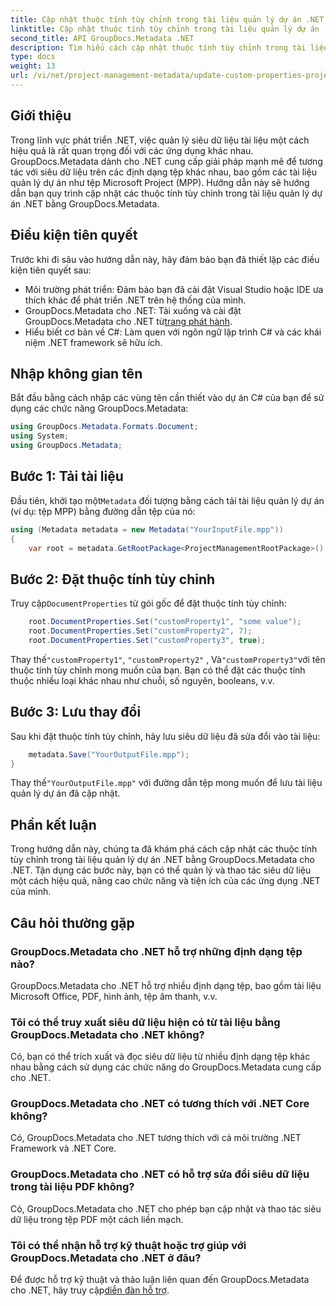 ```yaml
---
title: Cập nhật thuộc tính tùy chỉnh trong tài liệu quản lý dự án .NET
linktitle: Cập nhật thuộc tính tùy chỉnh trong tài liệu quản lý dự án .NET
second_title: API GroupDocs.Metadata .NET
description: Tìm hiểu cách cập nhật thuộc tính tùy chỉnh trong tài liệu quản lý dự án .NET bằng GroupDocs.Metadata cho .NET. Tăng cường quản lý siêu dữ liệu trong ứng dụng của bạn.
type: docs
weight: 13
url: /vi/net/project-management-metadata/update-custom-properties-project-management-documents/
---
```

## Giới thiệu
Trong lĩnh vực phát triển .NET, việc quản lý siêu dữ liệu tài liệu một cách hiệu quả là rất quan trọng đối với các ứng dụng khác nhau. GroupDocs.Metadata dành cho .NET cung cấp giải pháp mạnh mẽ để tương tác với siêu dữ liệu trên các định dạng tệp khác nhau, bao gồm các tài liệu quản lý dự án như tệp Microsoft Project (MPP). Hướng dẫn này sẽ hướng dẫn bạn quy trình cập nhật các thuộc tính tùy chỉnh trong tài liệu quản lý dự án .NET bằng GroupDocs.Metadata.
## Điều kiện tiên quyết
Trước khi đi sâu vào hướng dẫn này, hãy đảm bảo bạn đã thiết lập các điều kiện tiên quyết sau:
- Môi trường phát triển: Đảm bảo bạn đã cài đặt Visual Studio hoặc IDE ưa thích khác để phát triển .NET trên hệ thống của mình.
-  GroupDocs.Metadata cho .NET: Tải xuống và cài đặt GroupDocs.Metadata cho .NET từ[trang phát hành](https://releases.groupdocs.com/metadata/net/).
- Hiểu biết cơ bản về C#: Làm quen với ngôn ngữ lập trình C# và các khái niệm .NET framework sẽ hữu ích.

## Nhập không gian tên
Bắt đầu bằng cách nhập các vùng tên cần thiết vào dự án C# của bạn để sử dụng các chức năng GroupDocs.Metadata:
```csharp
using GroupDocs.Metadata.Formats.Document;
using System;
using GroupDocs.Metadata;
```
## Bước 1: Tải tài liệu
 Đầu tiên, khởi tạo một`Metadata` đối tượng bằng cách tải tài liệu quản lý dự án (ví dụ: tệp MPP) bằng đường dẫn tệp của nó:
```csharp
using (Metadata metadata = new Metadata("YourInputFile.mpp"))
{
    var root = metadata.GetRootPackage<ProjectManagementRootPackage>();
```
## Bước 2: Đặt thuộc tính tùy chỉnh
 Truy cập`DocumentProperties` từ gói gốc để đặt thuộc tính tùy chỉnh:
```csharp
    root.DocumentProperties.Set("customProperty1", "some value");
    root.DocumentProperties.Set("customProperty2", 7);
    root.DocumentProperties.Set("customProperty3", true);
```
 Thay thế`"customProperty1"`, `"customProperty2"` , Và`"customProperty3"`với tên thuộc tính tùy chỉnh mong muốn của bạn. Bạn có thể đặt các thuộc tính thuộc nhiều loại khác nhau như chuỗi, số nguyên, booleans, v.v.
## Bước 3: Lưu thay đổi
Sau khi đặt thuộc tính tùy chỉnh, hãy lưu siêu dữ liệu đã sửa đổi vào tài liệu:
```csharp
    metadata.Save("YourOutputFile.mpp");
}
```
 Thay thế`"YourOutputFile.mpp"` với đường dẫn tệp mong muốn để lưu tài liệu quản lý dự án đã cập nhật.

## Phần kết luận
Trong hướng dẫn này, chúng ta đã khám phá cách cập nhật các thuộc tính tùy chỉnh trong tài liệu quản lý dự án .NET bằng GroupDocs.Metadata cho .NET. Tận dụng các bước này, bạn có thể quản lý và thao tác siêu dữ liệu một cách hiệu quả, nâng cao chức năng và tiện ích của các ứng dụng .NET của mình.

## Câu hỏi thường gặp
### GroupDocs.Metadata cho .NET hỗ trợ những định dạng tệp nào?
GroupDocs.Metadata cho .NET hỗ trợ nhiều định dạng tệp, bao gồm tài liệu Microsoft Office, PDF, hình ảnh, tệp âm thanh, v.v.
### Tôi có thể truy xuất siêu dữ liệu hiện có từ tài liệu bằng GroupDocs.Metadata cho .NET không?
Có, bạn có thể trích xuất và đọc siêu dữ liệu từ nhiều định dạng tệp khác nhau bằng cách sử dụng các chức năng do GroupDocs.Metadata cung cấp cho .NET.
### GroupDocs.Metadata cho .NET có tương thích với .NET Core không?
Có, GroupDocs.Metadata cho .NET tương thích với cả môi trường .NET Framework và .NET Core.
### GroupDocs.Metadata cho .NET có hỗ trợ sửa đổi siêu dữ liệu trong tài liệu PDF không?
Có, GroupDocs.Metadata cho .NET cho phép bạn cập nhật và thao tác siêu dữ liệu trong tệp PDF một cách liền mạch.
### Tôi có thể nhận hỗ trợ kỹ thuật hoặc trợ giúp với GroupDocs.Metadata cho .NET ở đâu?
 Để được hỗ trợ kỹ thuật và thảo luận liên quan đến GroupDocs.Metadata cho .NET, hãy truy cập[diễn đàn hỗ trợ](https://forum.groupdocs.com/c/metadata/14).